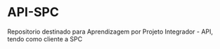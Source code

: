 # API-SPC
Repositorio destinado para Aprendizagem por Projeto Integrador - API,  tendo como cliente a SPC
